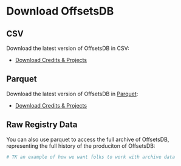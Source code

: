# Download OffsetsDB

## CSV

Download the latest version of OffsetsDB in CSV:

- [Download Credits & Projects](https://carbonplan-offsets-db.s3.us-west-2.amazonaws.com/archive/latest/offsets-db.csv.zip)

## Parquet

Download the latest version of OffsetsDB in [Parquet](https://parquet.apache.org/):

- [Download Credits & Projects](https://carbonplan-offsets-db.s3.us-west-2.amazonaws.com/archive/latest/offsets-db.parquet.zip)

## Raw Registry Data
You can also use parquet to access the full archive of OffsetsDB, representing the full history of the produciton of OffsetsDB:

```python
# TK an example of how we want folks to work with archive data
```
